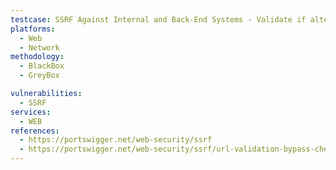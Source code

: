 ```yaml
---
testcase: SSRF Against Internal and Back-End Systems - Validate if alternate representations of localhost (e.g., 2130706433, 017700000001, 127.1) are accepted by the Web (HTTP/HTTPS) service to bypass blacklist filters and reach loopback interfaces
platforms: 
  - Web
  - Network
methodology: 
  - BlackBox
  - GreyBox

vulnerabilities:
  - SSRF
services:
  - WEB
references:
  - https://portswigger.net/web-security/ssrf
  - https://portswigger.net/web-security/ssrf/url-validation-bypass-cheat-sheet
---
```

